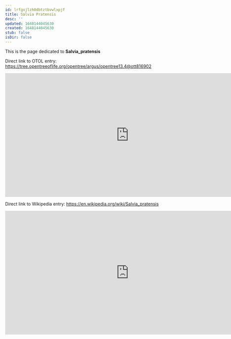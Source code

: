 ```yaml
---
id: lrfgxjlzh0dbtztbvwlxpjf
title: Salvia Pratensis
desc: ''
updated: 1648144045630
created: 1648144045630
stub: false
isDir: false
---
```

This is the page dedicated to **Salvia_pratensis**


Direct link to OTOL entry: https://tree.opentreeoflife.org/opentree/argus/opentree13.4@ott816902



<html>
    <body>
    <iframe src="https://tree.opentreeoflife.org/opentree/argus/opentree13.4@ott816902"
    width="800" height="400" frameborder="0" allowfullscreen> </iframe>
    </body>
</html>
    


Direct link to Wikipedia entry: https://en.wikipedia.org/wiki/Salvia_pratensis



<html>
    <body>
    <iframe src="https://en.wikipedia.org/wiki/Salvia_pratensis"
    width="800" height="400" frameborder="0" allowfullscreen> </iframe>
    </body>
</html>
    
